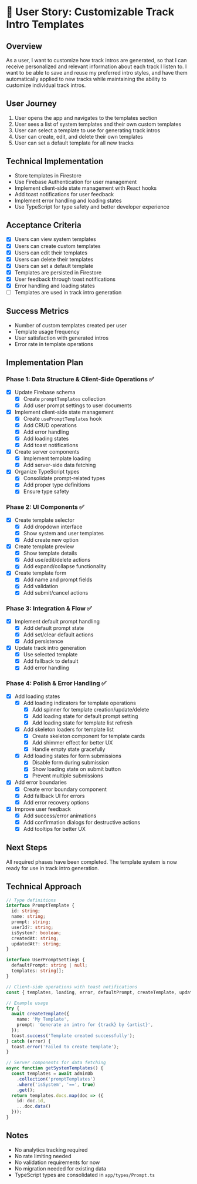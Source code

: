 # 🎵 User Story: Customizable Track Intro Templates

## Overview
As a user, I want to customize how track intros are generated, so that I can receive personalized and relevant information about each track I listen to. I want to be able to save and reuse my preferred intro styles, and have them automatically applied to new tracks while maintaining the ability to customize individual track intros.

## User Journey
1. User opens the app and navigates to the templates section
2. User sees a list of system templates and their own custom templates
3. User can select a template to use for generating track intros
4. User can create, edit, and delete their own templates
5. User can set a default template for all new tracks

## Technical Implementation
- Store templates in Firestore
- Use Firebase Authentication for user management
- Implement client-side state management with React hooks
- Add toast notifications for user feedback
- Implement error handling and loading states
- Use TypeScript for type safety and better developer experience

## Acceptance Criteria
- [x] Users can view system templates
- [x] Users can create custom templates
- [x] Users can edit their templates
- [x] Users can delete their templates
- [x] Users can set a default template
- [x] Templates are persisted in Firestore
- [x] User feedback through toast notifications
- [x] Error handling and loading states
- [ ] Templates are used in track intro generation

## Success Metrics
- Number of custom templates created per user
- Template usage frequency
- User satisfaction with generated intros
- Error rate in template operations

## Implementation Plan

### Phase 1: Data Structure & Client-Side Operations ✅
- [x] Update Firebase schema
  - [x] Create `promptTemplates` collection
  - [x] Add user prompt settings to user documents
- [x] Implement client-side state management
  - [x] Create `usePromptTemplates` hook
  - [x] Add CRUD operations
  - [x] Add error handling
  - [x] Add loading states
  - [x] Add toast notifications
- [x] Create server components
  - [x] Implement template loading
  - [x] Add server-side data fetching
- [x] Organize TypeScript types
  - [x] Consolidate prompt-related types
  - [x] Add proper type definitions
  - [x] Ensure type safety

### Phase 2: UI Components ✅
- [x] Create template selector
  - [x] Add dropdown interface
  - [x] Show system and user templates
  - [x] Add create new option
- [x] Create template preview
  - [x] Show template details
  - [x] Add use/edit/delete actions
  - [x] Add expand/collapse functionality
- [x] Create template form
  - [x] Add name and prompt fields
  - [x] Add validation
  - [x] Add submit/cancel actions

### Phase 3: Integration & Flow ✅
- [x] Implement default prompt handling
  - [x] Add default prompt state
  - [x] Add set/clear default actions
  - [x] Add persistence
- [x] Update track intro generation
  - [x] Use selected template
  - [x] Add fallback to default
  - [x] Add error handling

### Phase 4: Polish & Error Handling ✅
- [x] Add loading states
  - [x] Add loading indicators for template operations
    - [x] Add spinner for template creation/update/delete
    - [x] Add loading state for default prompt setting
    - [x] Add loading state for template list refresh
  - [x] Add skeleton loaders for template list
    - [x] Create skeleton component for template cards
    - [x] Add shimmer effect for better UX
    - [x] Handle empty state gracefully
  - [x] Add loading states for form submissions
    - [x] Disable form during submission
    - [x] Show loading state on submit button
    - [x] Prevent multiple submissions
- [x] Add error boundaries
  - [x] Create error boundary component
  - [x] Add fallback UI for errors
  - [x] Add error recovery options
- [x] Improve user feedback
  - [x] Add success/error animations
  - [x] Add confirmation dialogs for destructive actions
  - [x] Add tooltips for better UX

## Next Steps
All required phases have been completed. The template system is now ready for use in track intro generation.

## Technical Approach
```typescript
// Type definitions
interface PromptTemplate {
  id: string;
  name: string;
  prompt: string;
  userId?: string;
  isSystem?: boolean;
  createdAt: string;
  updatedAt?: string;
}

interface UserPromptSettings {
  defaultPrompt: string | null;
  templates: string[];
}

// Client-side operations with toast notifications
const { templates, loading, error, defaultPrompt, createTemplate, updateTemplate, deleteTemplate, setDefaultPrompt } = usePromptTemplates();

// Example usage
try {
  await createTemplate({
    name: 'My Template',
    prompt: 'Generate an intro for {track} by {artist}',
  });
  toast.success('Template created successfully');
} catch (error) {
  toast.error('Failed to create template');
}

// Server components for data fetching
async function getSystemTemplates() {
  const templates = await adminDb
    .collection('promptTemplates')
    .where('isSystem', '==', true)
    .get();
  return templates.docs.map(doc => ({
    id: doc.id,
    ...doc.data()
  }));
}
```

## Notes
- No analytics tracking required
- No rate limiting needed
- No validation requirements for now
- No migration needed for existing data
- TypeScript types are consolidated in `app/types/Prompt.ts`

